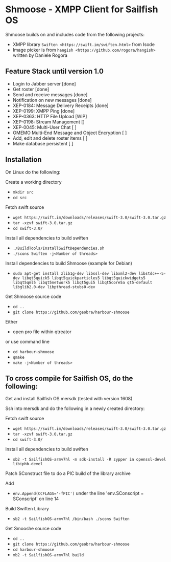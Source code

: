 # Shmoose - XMPP Client for Sailfish OS

Shmoose builds on and includes code from the following projects:

* XMPP library `Swiften <https://swift.im/swiften.html>` from Isode
* Image picker is from `hangish <https://github.com/rogora/hangish>` written by Daniele Rogora

## Feature Stack until version 1.0

* Login to Jabber server [done]
* Get roster [done]
* Send and receive messages [done]
* Notification on new messages [done]
* XEP-0184: Message Delivery Receipts [done]
* XEP-0199: XMPP Ping [done]
* XEP-0363: HTTP File Upload [WIP]
* XEP-0198: Stream Management  []
* XEP-0045: Multi-User Chat [ ]
* OMEMO Multi-End Message and Object Encryption [ ]
* Add, edit and delete roster items [ ]
* Make database persistent [ ]

## Installation

On Linux do the following:

Create a working directory

 * `mkdir src`
 * `cd src`

Fetch swift source

 * `wget https://swift.im/downloads/releases/swift-3.0/swift-3.0.tar.gz`
 * `tar -xzvf swift-3.0.tar.gz`
 * `cd swift-3.0/`

Install all dependencies to build swiften

 * `./BuildTools/InstallSwiftDependencies.sh`
 * `./scons Swiften -j<Number of threads>`

Install dependencies to build Shmoose (example for Debian)

 * `sudo apt-get install zlib1g-dev libssl-dev libxml2-dev libstdc++-5-dev libqt5quick5 libqt5quickparticles5 libqt5quickwidgets5 libqt5qml5 libqt5network5 libqt5gui5 libqt5core5a qt5-default libglib2.0-dev libpthread-stubs0-dev`

Get Shmoose source code

 * `cd ..`
 * `git clone https://github.com/geobra/harbour-shmoose`

Either

 * open pro file within qtreator

or use command line

 * `cd harbour-shmoose`
 * `qmake`
 * `make -j<Number of threads>`

## To cross compile for Sailfish OS, do the following:

Get and install Sailfish OS mersdk (tested with version 1608)

Ssh into mersdk and do the following in a newly created directory:

Fetch swift source

 * `wget https://swift.im/downloads/releases/swift-3.0/swift-3.0.tar.gz`
 * `tar -xzvf swift-3.0.tar.gz`
 * `cd swift-3.0/`

Install all dependencies to build swiften

 * `sb2 -t SailfishOS-armv7hl -m sdk-install -R zypper in openssl-devel libiphb-devel`

Patch SConstruct file to do a PIC build of the library archive

Add
 * `env.Append(CCFLAGS='-fPIC')`
under the line 'env.SConscript = SConscript' on line 14

Build Swiften Library

 * `sb2 -t SailfishOS-armv7hl /bin/bash ./scons Swiften`

Get Smooshe source code

 * `cd ..`
 * `git clone https://github.com/geobra/harbour-shmoose`
 * `cd harbour-shmoose`
 * `mb2 -t SailfishOS-armv7hl build`



